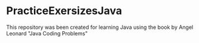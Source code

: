 # PracticeExersizesJava
This repository was been created for learning Java using the book by Angel Leonard "Java Coding Problems"
